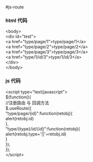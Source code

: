 #js-route
### html 代码
\<body\> <br>
    \<div id="test"\> <br>
		\<a href="type/page/1"\>type/page/1\</a\> <br>
		\<a href="type/page/2"\>type/page/2\</a\> <br>
		\<a href="type/page/3"\>type/page/3\</a\> <br>
		\<a href="type/1/id/3"\>type/1/id/3\</a\> <br>
	\</div> <br>
 \</body> <br>
### js 代码
 \<script type="text/javascript"\> <br>
	$(function(){ <br>
		//注册路由 与 回调方法 <br>
		$.useRoute({ <br>
			"type/page/{id}":function(retobj){ <br>
				alert(retobj.id) <br>
			}, <br>
			"type/{type}/id/{id}":function(retobj){ <br>
				alert(retobj.type+'||'+retobj.id) <br>
			} <br>
		}); <br>
	}); <br>
 \</script\>

